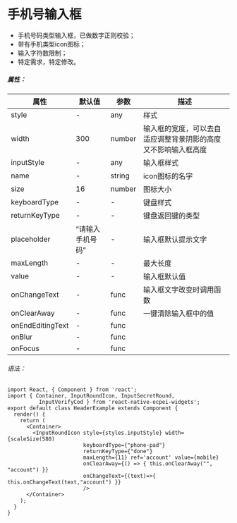 # 手机号输入框

+ 手机号码类型输入框，已做数字正则校验；
+ 带有手机类型icon图标；
+ 输入字符数限制；
+ 特定需求，特定修改。

##### 属性：

|属性|默认值|参数|描述|
|---|---|---|---|
| style |-|any|样式|
| width |300|number|输入框的宽度，可以去自适应调整背景阴影的高度又不影响输入框高度|
| inputStyle |-|any|输入框样式|
| name |-|string|icon图标的名字|
| size |16|number|图标大小|
| keyboardType |-|-|键盘样式|
| returnKeyType |-|-|键盘返回键的类型|
| placeholder |“请输入手机号码”|-|输入框默认提示文字|
| maxLength |-|-|最大长度|
| value |-|-|输入框默认值|
| onChangeText |-|func|输入框文字改变时调用函数|
| onClearAway |-|func|一键清除输入框中的值|
| onEndEditingText |-|func||
| onBlur |-|func||
| onFocus |-|func||

###### 语法：

```
import React, { Component } from 'react';
import { Container, InputRoundIcon, InputSecretRound,
          InputVerifyCod } from 'react-native-ecpei-widgets';
export default class HeaderExample extends Component {
  render() {
    return (
      <Container>
        <InputRoundIcon style={styles.inputStyle} width={scaleSize(580)
                        keyboardType={"phone-pad"} 
                        returnKeyType={"done"}
                        maxLength={11} ref='account' value={mobile}
                        onClearAway={() => { this.onClearAway("", "account") }}
                        onChangeText={(text)=>{ this.onChangeText(text,"account") }} 
                        />
      </Container>
    );
  }
}

```

